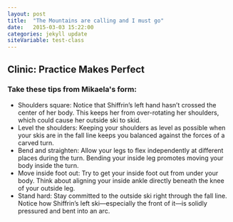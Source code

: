 ```yaml
---
layout: post
title:  "The Mountains are calling and I must go"
date:   2015-03-03 15:22:00
categories: jekyll update
siteVariable: test-class
---
```


<h2>Clinic: Practice Makes Perfect</h2>

<h3>Take these tips from Mikaela's form:</h3>

<ul>
	<li>Shoulders square: Notice that Shiffrin’s left hand hasn’t crossed the center of her body. This keeps her from over-rotating her shoulders, which could cause her outside ski to skid.</li>
	<li>Level the shoulders: Keeping your shoulders as level as possible when your skis are in the fall line keeps you balanced against the forces of a carved turn. </li>
	<li>Bend and straighten: Allow your legs to flex independently at different places during the turn. Bending your inside leg promotes moving your body inside the turn. </li>
	<li>Move inside foot out: Try to get your inside foot out from under your body. Think about aligning your inside ankle directly beneath the knee of your outside leg. </li>
	<li>Stand hard: Stay committed to the outside ski right through the fall line. Notice how Shiffrin’s left ski—especially the front of it—is solidly pressured and bent into an arc. </li>
</ul>


<!-- You’ll find this post in your `_posts` directory. Go ahead and edit it and re-build the site to see your changes. You can rebuild the site in many different ways, but the most common way is to run `jekyll serve`, which launches a web server and auto-regenerates your site when a file is updated.

To add new posts, simply add a file in the `_posts` directory that follows the convention `YYYY-MM-DD-name-of-post.ext` and includes the necessary front matter. Take a look at the source for this post to get an idea about how it works.

Jekyll also offers powerful support for code snippets:

{% highlight ruby %}
def print_hi(name)
  puts "Hi, #{name}"
end
print_hi('Tom')
#=> prints 'Hi, Tom' to STDOUT.
{% endhighlight %}

Check out the [Jekyll docs][jekyll] for more info on how to get the most out of Jekyll. File all bugs/feature requests at [Jekyll’s GitHub repo][jekyll-gh]. If you have questions, you can ask them on [Jekyll’s dedicated Help repository][jekyll-help].

[jekyll]:      http://jekyllrb.com
[jekyll-gh]:   https://github.com/jekyll/jekyll
[jekyll-help]: https://github.com/jekyll/jekyll-help -->
